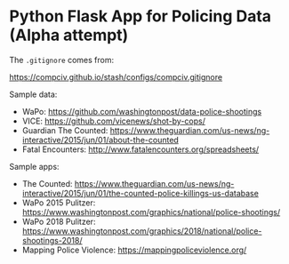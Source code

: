 # Python Flask App for Policing Data (Alpha attempt)


The `.gitignore` comes from:

https://compciv.github.io/stash/configs/compciv.gitignore

Sample data:

- WaPo: https://github.com/washingtonpost/data-police-shootings
- VICE: https://github.com/vicenews/shot-by-cops/
- Guardian The Counted: https://www.theguardian.com/us-news/ng-interactive/2015/jun/01/about-the-counted
- Fatal Encounters: http://www.fatalencounters.org/spreadsheets/


Sample apps:

- The Counted: https://www.theguardian.com/us-news/ng-interactive/2015/jun/01/the-counted-police-killings-us-database
- WaPo 2015 Pulitzer: https://www.washingtonpost.com/graphics/national/police-shootings/
- WaPo 2018 Pulitzer: https://www.washingtonpost.com/graphics/2018/national/police-shootings-2018/
- Mapping Police Violence: https://mappingpoliceviolence.org/
